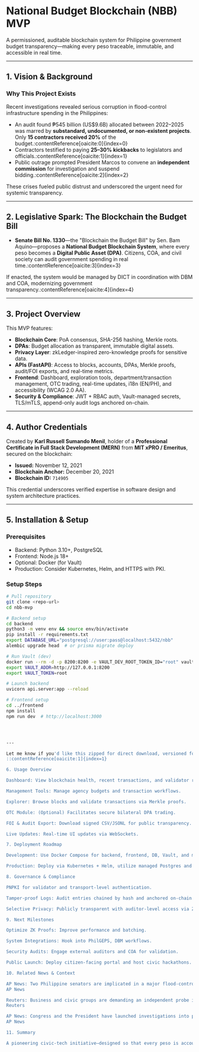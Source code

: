 # National Budget Blockchain (NBB) MVP

A permissioned, auditable blockchain system for Philippine government budget transparency—making every peso traceable, immutable, and accessible in real time.

---

## 1.  Vision & Background

### Why This Project Exists

Recent investigations revealed serious corruption in flood-control infrastructure spending in the Philippines:

- An audit found ₱545 billion (US$9.6B) allocated between 2022–2025 was marred by **substandard, undocumented, or non-existent projects**. Only **15 contractors received 20%** of the budget.:contentReference[oaicite:0]{index=0}  
- Contractors testified to paying **25–30% kickbacks** to legislators and officials.:contentReference[oaicite:1]{index=1}  
- Public outrage prompted President Marcos to convene an **independent commission** for investigation and suspend bidding.:contentReference[oaicite:2]{index=2}

These crises fueled public distrust and underscored the urgent need for systemic transparency.

---

## 2.  Legislative Spark: The Blockchain the Budget Bill

- **Senate Bill No. 1330**—the "Blockchain the Budget Bill" by Sen. Bam Aquino—proposes a **National Budget Blockchain System**, where every peso becomes a **Digital Public Asset (DPA)**. Citizens, COA, and civil society can audit government spending in real time.:contentReference[oaicite:3]{index=3}

If enacted, the system would be managed by DICT in coordination with DBM and COA, modernizing government transparency.:contentReference[oaicite:4]{index=4}

---

## 3.  Project Overview

This MVP features:

- **Blockchain Core**: PoA consensus, SHA-256 hashing, Merkle roots.
- **DPAs**: Budget allocation as transparent, immutable digital assets.
- **Privacy Layer**: zkLedger-inspired zero-knowledge proofs for sensitive data.
- **APIs (FastAPI)**: Access to blocks, accounts, DPAs, Merkle proofs, audit/FOI exports, and real-time metrics.
- **Frontend**: Dashboard, exploration tools, department/transaction management, OTC trading, real-time updates, i18n (EN/PH), and accessibility (WCAG 2.0 AA).
- **Security & Compliance**: JWT + RBAC auth, Vault-managed secrets, TLS/mTLS, append-only audit logs anchored on-chain.

---

## 4.  Author Credentials

Created by **Karl Russell Sumando Menil**, holder of a **Professional Certificate in Full Stack Development (MERN)** from **MIT xPRO / Emeritus**, secured on the blockchain:

- **Issued:** November 12, 2021  
- **Blockchain Anchor:** December 20, 2021  
- **Blockchain ID:** `714905`

This credential underscores verified expertise in software design and system architecture practices.

---

## 5.  Installation & Setup

### Prerequisites

- Backend: Python 3.10+, PostgreSQL
- Frontend: Node.js 18+
- Optional: Docker (for Vault)
- Production: Consider Kubernetes, Helm, and HTTPS with PKI.

### Setup Steps

```bash
# Pull repository
git clone <repo-url>
cd nbb-mvp

# Backend setup
cd backend
python3 -m venv env && source env/bin/activate
pip install -r requirements.txt
export DATABASE_URL="postgresql://user:pass@localhost:5432/nbb"
alembic upgrade head  # or prisma migrate deploy

# Run Vault (dev)
docker run --rm -d -p 8200:8200 -e VAULT_DEV_ROOT_TOKEN_ID="root" vault
export VAULT_ADDR=http://127.0.0.1:8200
export VAULT_TOKEN=root

# Launch backend
uvicorn api.server:app --reload

# Frontend setup
cd ../frontend
npm install
npm run dev  # http://localhost:3000




---

Let me know if you'd like this zipped for direct download, versioned for GitHub, or enhanced with usage badges or images!
::contentReference[oaicite:1]{index=1}

6. Usage Overview

Dashboard: View blockchain health, recent transactions, and validator rotation live.

Management Tools: Manage agency budgets and transaction workflows.

Explorer: Browse blocks and validate transactions via Merkle proofs.

OTC Module: (Optional) Facilitates secure bilateral DPA trading.

FOI & Audit Export: Download signed CSV/JSONL for public transparency.

Live Updates: Real-time UI updates via WebSockets.

7. Deployment Roadmap

Development: Use Docker Compose for backend, frontend, DB, Vault, and monitoring tools.

Production: Deploy via Kubernetes + Helm, utilize managed Postgres and Vault, and serve with HTTPS using PNPKI or equivalent PKI infrastructure.

8. Governance & Compliance

PNPKI for validator and transport-level authentication.

Tamper-proof Logs: Audit entries chained by hash and anchored on-chain.

Selective Privacy: Publicly transparent with auditor-level access via ZK proofs.

9. Next Milestones

Optimize ZK Proofs: Improve performance and batching.

System Integrations: Hook into PhilGEPS, DBM workflows.

Security Audits: Engage external auditors and COA for validation.

Public Launch: Deploy citizen-facing portal and host civic hackathons.

10. Related News & Context

AP News: Two Philippine senators are implicated in a major flood-control corruption scandal, triggering public outrage and an independent commission. The government review follows ₱545B in flood control spending over the last three years. 
AP News

Reuters: Business and civic groups are demanding an independent probe into “excessive corruption” tied to flood-control projects—where ₱545B was spent and only 15 contractors received 20% of the funds. 
Reuters

AP News: Congress and the President have launched investigations into potential fraud in flood-control infrastructure projects, with both bodies holding televised hearings. 
AP News

11. Summary

A pioneering civic-tech initiative—designed so that every peso is accounted for, verifiable, and immutable. The NBB MVP aims to restore public trust, enable citizen oversight, and deliver transparent fiscal governance powered by blockchain.
